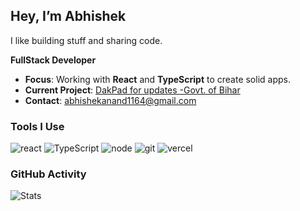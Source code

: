 

## Hey, I’m Abhishek
I like building stuff and sharing code.  

**FullStack Developer**

- **Focus**: Working with **React** and **TypeScript** to create solid apps.  
- **Current Project**: [DakPad for updates -Govt. of Bihar](https://dak-pad-for-updates.vercel.app/)
- **Contact**: [abhishekanand1164@gmail.com](mailto:abhishekanand1164@gmail.com)  


### Tools I Use  
![react](https://img.shields.io/badge/react%20-%2320232a.svg?&style=for-the-badge&logo=react&logoColor=%2361DAFB) ![TypeScript](https://img.shields.io/badge/TypeScript-3178C6?style=flat-square&logo=typescript)
![node](https://img.shields.io/badge/node.js%20-%2343853D.svg?&style=for-the-badge&logo=node.js&logoColor=white)
![git](https://img.shields.io/badge/git%20-%23F05033.svg?&style=for-the-badge&logo=git&logoColor=white)
![vercel](https://img.shields.io/badge/vercel%20-%23000000.svg?&style=for-the-badge&logo=vercel&logoColor=white)

### GitHub Activity  
![Stats](https://github-readme-stats.vercel.app/api?username=Rutetid&show_icons=true&theme=dark)  
